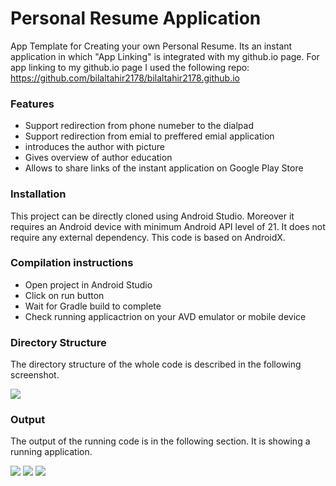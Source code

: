 # Personal Resume Application

App Template for Creating your own Personal Resume. Its an instant application in which "App Linking" is integrated with my github.io page. For app linking to my github.io page I used the following repo: https://github.com/bilaltahir2178/bilaltahir2178.github.io

### Features

- Support redirection from phone numeber to the dialpad
- Support redirection from emial to preffered emial application
- introduces the author with picture
- Gives overview of author education
- Allows to share links of the instant application on Google Play Store

### Installation

This project can be directly cloned using Android Studio. Moreover it requires an Android device with minimum Android API level of 21. It does not require any external dependency. This code is based on AndroidX.

### Compilation instructions

- Open project in Android Studio
- Click on run button 
- Wait for Gradle build to complete
- Check running applicactrion on your AVD emulator or mobile device

### Directory Structure

The directory structure of the whole code is described in the following screenshot.

![](/readme/directory.png)

### Output

The output of the running code is in the following section. It is showing a running application.

![](/readme/screenshot_1.png)
![](/readme/screenshot_2.png)
![](/readme/screenshot_3.png)
